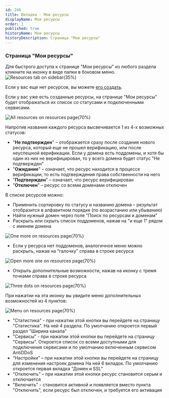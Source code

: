 ```yaml
---
id: 246
title: Вкладка - Мои ресурсы
displayName: Мои ресурсы
order: 1
published: true
historyName: Мои ресурсы
historyDescription: Страница "Мои ресурсы"
---
```


### Страница "Мои ресурсы"
Для быстрого доступа к странице "Мои ресурсы" из любого раздела кликните на иконку в виде папки в боковом меню.
![Resources tab on sidebar(35%)](https://img.solarspace.pro/docs/resources-tab-on-sidebar.jpg "Вкладка 'Мои ресурсы' в боковом меню")

Если у вас еще нет ресурсов, вы можете [его создать]([205]).

Если у вас уже есть созданные ресурсы, на странице "Мои ресурсы" будет отображаться их список со статусами и подключенными сервисами.

![All resources on resources page(70%)](https://img.solarspace.pro/docs/all-resources-on-resources-page.jpg "Список ресурсов на странице 'Мои ресурсы'")

Напротив названия каждого ресурса высвечивается 1 из 4-х возможных статусов:
- "**Не подтвержден**" – отображается сразу после создания нового ресурса, который еще не прошел верификацию, или после неуспешной верификации. Если у домена есть поддомены, и хотя бы один из них не верифицирован, то у всего домена будет статус "Не подтвержден"
- "**Ожидание**" – означает, что ресурс находится в процессе верификации, то есть подтверждения права собственности на него
- "**Подтвержден**" – означает, что ресурс верифицирован
- "**Отключен**" – ресурс со всеми доменами отключен

В списке ресурсов можно: 
- Применить сортировку по статусу и названию домена – результат отобразится в алфавитном порядке (по возрастанию или убыванию)
- Найти нужный домен через поле "Поиск по ресурсам и доменам"
- Раскрыть или скрыть список поддоменов, нажав на "и еще 1" рядом с именем домена

![One more on resources page(70%)](https://img.solarspace.pro/docs/more-one-on-resources-page.jpg "Скрытый блок доменов на странице ресурсов")

- Если у ресурса нет поддоменов, аналогичное меню можно раскрыть, нажав на “галочку” справа в строке ресурса

![Open more one on resources page(70%)](https://img.solarspace.pro/docs/open-more-one-on-resources-page.jpg "Раскрытый блок доменов на странице ресурсов")

- Открыть дополнительные возможности, нажав на иконку с тремя точками справа в строке ресурса

![Three dots on resources page(70%)](https://img.solarspace.pro/docs/three-dots-on-resources-page.jpg "Иконка с тремя точками на странице ресурсов")

При нажатии на эта иконку вы увидите меню дополнительных возможностей из 4 пунктов:

![Menu on resources page(70%)](https://img.solarspace.pro/docs/menu-on-resources-page.jpg "Меню на странице ресурсов")

- "Статистика" - при нажатии этой кнопки вы перейдете на страницу "Статистика". На ней 4 раздела. По умолчанию откроется первый раздел "Ширина канала"
- "Сервисы" - при нажатии этой кнопки вы перейдете на страницу "Сервисы". Откроется список со всеми доступными для подключения сервисами и по умолчанию включенным сервисом AntiDDoS
- “Настройки” – при нажатии этой кнопки вы перейдете на страницу для изменения настроек домена На ней 6 вкладок. По умолчанию откроется первая вкладка “Домен и SSL”
- “Отключить” – при нажатии этой кнопки ресурс становится серым и отключается
- "Включить" - становится активной и появляется вместо пункта "Отключить", если ресурс был отключен, и требуется его активация